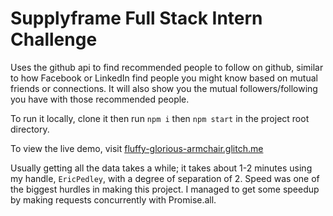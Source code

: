# Supplyframe Full Stack Intern Challenge

Uses the github api to find recommended people to follow on github, similar to how Facebook or LinkedIn find people you might know based on mutual friends or connections. It will also show you the mutual followers/following you have with those recommended people.

To run it locally, clone it then run `npm i` then `npm start` in the project root directory.

To view the live demo, visit [fluffy-glorious-armchair.glitch.me](https://fluffy-glorious-armchair.glitch.me/)

Usually getting all the data takes a while; it takes about 1-2 minutes using my handle, `EricPedley`, with a degree of separation of 2. Speed was one of the biggest hurdles in making this project. I managed to get some speedup by making requests concurrently with Promise.all.
